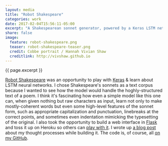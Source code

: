 ```yaml
---
layout: media
title: "Robot Shakespeare"
categories: work
date: 2017-02-04T15:56:11-05:00
excerpt: "A Shakespearean sonnet generator, powered by a Keras LSTM network and Flask."
share: false
image:
  feature: robot-shakespeare.png
  teaser: robot-shakespeare-teaser.png
  credit: Cobbe portrait / Hannah Vivian Shaw
  creditlink: http://vivshaw.github.io
---
```


{{ page.excerpt }}

[Robot Shakespeare](http://robot-shakespeare.herokuapp.com/) was an opportunity to play with [Keras](keras.io) & learn about LSTM neural networks. I chose Shakespeare's sonnets as a text corpus because I wanted to see how the model would handle the hoghly-structured text of a poem. I think it's fascinating how even a simple model like this one can, when given nothing but raw characters as input, learn not only to make mostly-coherent words but even some high-level features of the sonnet form, such as appropriate capitalization and punctuation, linebreaks at the correct points, and sometimes even indentation mimicking the typesetting of the original. I also took the opportunity to build a web interface in [Flask](http://flask.pocoo.org/) and toss it up on Heroku so others can [play with it](http://robot-shakespeare.herokuapp.com/). I wrote up [a blog post](https://vivshaw.github.io/blog/electric-pentameter/) about my thought processes while building it. The code is, of course, all [on my GitHub](https://github.com/vivshaw/scriptophile).
